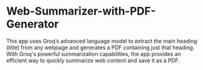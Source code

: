 # Web-Summarizer-with-PDF-Generator
This app uses Groq’s advanced language model to extract the main heading (title) from any webpage and generates a PDF containing just that heading. With Groq's powerful summarization capabilities, the app provides an efficient way to quickly summarize web content and save it as a PDF.
